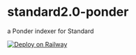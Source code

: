 # standard2.0-ponder
a Ponder indexer for Standard

[![Deploy on Railway](https://railway.app/button.svg)](https://railway.app/template/AXN0Ks?referralCode=DNYk6c)

